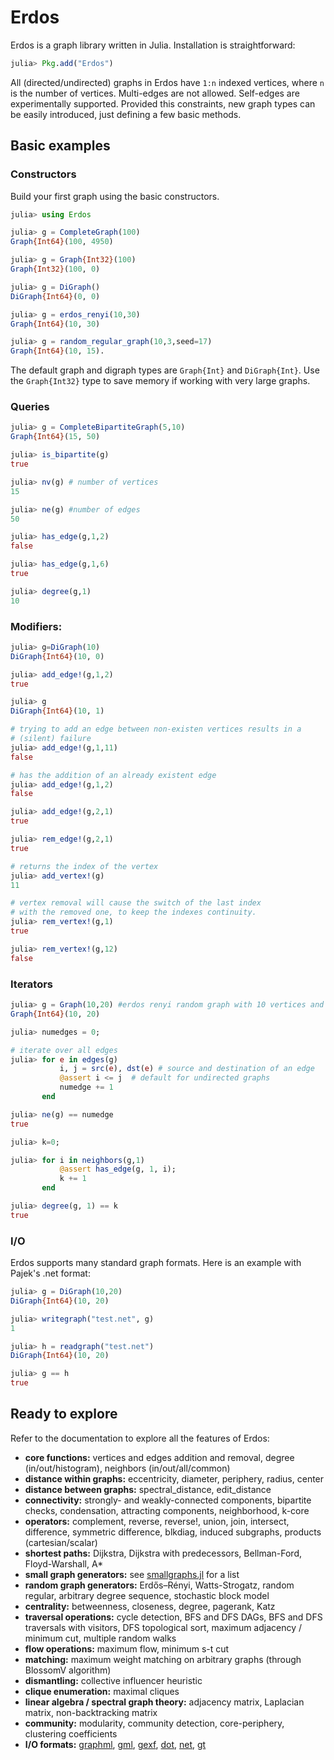 
<a id='Erdos-1'></a>

# Erdos


Erdos is a graph library written in Julia. Installation is straightforward:


```julia
julia> Pkg.add("Erdos")
```


All (directed/undirected) graphs  in Erdos have `1:n` indexed vertices, where `n` is the number of vertices. Multi-edges are not allowed. Self-edges are experimentally supported. Provided this constraints, new graph types can be easily introduced, just defining a few basic methods.


<a id='Basic-examples-1'></a>

## Basic examples


<a id='Constructors-1'></a>

### Constructors


Build your first graph using the basic constructors.


```julia
julia> using Erdos

julia> g = CompleteGraph(100)
Graph{Int64}(100, 4950)

julia> g = Graph{Int32}(100)
Graph{Int32}(100, 0)

julia> g = DiGraph()
DiGraph{Int64}(0, 0)

julia> g = erdos_renyi(10,30)
Graph{Int64}(10, 30)

julia> g = random_regular_graph(10,3,seed=17)
Graph{Int64}(10, 15).
```


The default graph and digraph types are `Graph{Int}` and `DiGraph{Int}`. Use  the `Graph{Int32}` type to save memory if working with very large graphs.


<a id='Queries-1'></a>

### Queries


```julia
julia> g = CompleteBipartiteGraph(5,10)
Graph{Int64}(15, 50)

julia> is_bipartite(g)
true

julia> nv(g) # number of vertices
15

julia> ne(g) #number of edges
50

julia> has_edge(g,1,2)
false

julia> has_edge(g,1,6)
true

julia> degree(g,1)
10
```


<a id='Modifiers:-1'></a>

### Modifiers:


```julia
julia> g=DiGraph(10)
DiGraph{Int64}(10, 0)

julia> add_edge!(g,1,2)
true

julia> g
DiGraph{Int64}(10, 1)

# trying to add an edge between non-existen vertices results in a
# (silent) failure
julia> add_edge!(g,1,11)
false

# has the addition of an already existent edge
julia> add_edge!(g,1,2)
false

julia> add_edge!(g,2,1)
true

julia> rem_edge!(g,2,1)
true

# returns the index of the vertex
julia> add_vertex!(g)
11

# vertex removal will cause the switch of the last index
# with the removed one, to keep the indexes continuity.
julia> rem_vertex!(g,1)
true

julia> rem_vertex!(g,12)
false
```


<a id='Iterators-1'></a>

### Iterators


```julia
julia> g = Graph(10,20) #erdos renyi random graph with 10 vertices and 20 edges
Graph{Int64}(10, 20)

julia> numedges = 0;

# iterate over all edges
julia> for e in edges(g)
           i, j = src(e), dst(e) # source and destination of an edge
           @assert i <= j  # default for undirected graphs
           numedge += 1
       end

julia> ne(g) == numedge
true

julia> k=0;

julia> for i in neighbors(g,1)
           @assert has_edge(g, 1, i);
           k += 1
       end

julia> degree(g, 1) == k
true
```


<a id='I/O-1'></a>

### I/O


Erdos supports many standard graph formats. Here is an example with Pajek's .net format:


```julia
julia> g = DiGraph(10,20)
DiGraph{Int64}(10, 20)

julia> writegraph("test.net", g)
1

julia> h = readgraph("test.net")
DiGraph{Int64}(10, 20)

julia> g == h
true
```


<a id='Ready-to-explore-1'></a>

## Ready to explore


Refer to the documentation to explore all the features of Erdos:


  * **core functions:** vertices and edges addition and removal, degree (in/out/histogram), neighbors (in/out/all/common)
  * **distance within graphs:** eccentricity, diameter, periphery, radius, center
  * **distance between graphs:** spectral_distance, edit_distance
  * **connectivity:** strongly- and weakly-connected components, bipartite checks, condensation, attracting components, neighborhood, k-core
  * **operators:** complement, reverse, reverse!, union, join, intersect, difference, symmetric difference, blkdiag, induced subgraphs, products (cartesian/scalar)
  * **shortest paths:** Dijkstra, Dijkstra with predecessors, Bellman-Ford, Floyd-Warshall, A*
  * **small graph generators:** see [smallgraphs.jl](https://github.com/CarloLucibello/Erdos.jl/blob/master/src/datasets/smallgraphs.jl) for a list
  * **random graph generators:** Erdős–Rényi, Watts-Strogatz, random regular, arbitrary degree sequence, stochastic block model
  * **centrality:** betweenness, closeness, degree, pagerank, Katz
  * **traversal operations:** cycle detection, BFS and DFS DAGs, BFS and DFS traversals with visitors, DFS topological sort, maximum adjacency / minimum cut, multiple random walks
  * **flow operations:** maximum flow, minimum s-t cut
  * **matching:** maximum weight matching on arbitrary graphs (through BlossomV algorithm)
  * **dismantling:** collective influencer heuristic
  * **clique enumeration:** maximal cliques
  * **linear algebra / spectral graph theory:** adjacency matrix, Laplacian matrix, non-backtracking matrix
  * **community:** modularity, community detection, core-periphery, clustering coefficients
  * **I/O formats:** [graphml](http://en.wikipedia.org/wiki/GraphML), [gml](https://en.wikipedia.org/wiki/Graph_Modelling_Language), [gexf](http://gexf.net/format), [dot](https://en.wikipedia.org/wiki/DOT_(graph_description_language)), [net](http://gephi.org/users/supported-graph-formats/pajek-net-format/), [gt](https://graph-tool.skewed.de/static/doc/gt_format.html)

